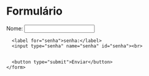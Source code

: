 <!DOCTYPE html>
<html>
  <head>
    <title>Formulário</title>
  </head>
  <body>
    <h1>Formulário</h1>
    <form method="post" action="/salvar">
      <label for="nome">Nome:</label>
      <input type="text" name="nome" id="nome"><br>

      <label for="senha">senha:</label>
      <input type="senha" name="senha" id="senha"><br>


      <button type="submit">Enviar</button>
    </form>
  </body>
</html>
